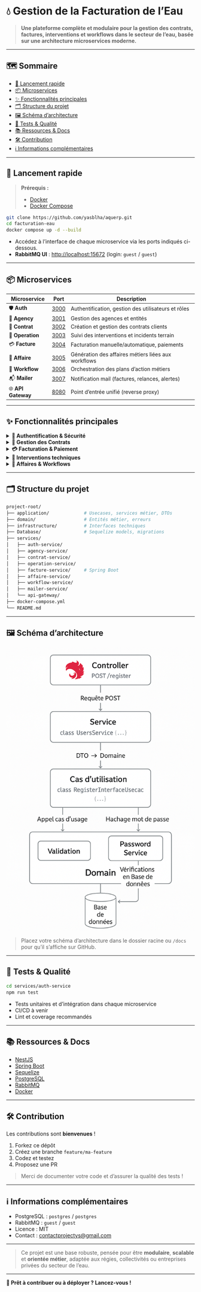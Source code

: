 # 💧 Gestion de la Facturation de l’Eau

> **Une plateforme complète et modulaire pour la gestion des contrats, factures, interventions et workflows dans le secteur de l’eau, basée sur une architecture microservices moderne.**

---

## 🗺️ Sommaire

- [🚀 Lancement rapide](#-lancement-rapide)
- [📦 Microservices](#-microservices)
- [✨ Fonctionnalités principales](#-fonctionnalités-principales)
- [🗂️ Structure du projet](#-structure-du-projet)
- [🖼️ Schéma d’architecture](#-schéma-darchitecture)
- [🧪 Tests & Qualité](#-tests--qualité)
- [📚 Ressources & Docs](#-ressources--docs)
- [🛠️ Contribution](#-contribution)
- [ℹ️ Informations complémentaires](#-informations-complémentaires)

---

## 🚀 Lancement rapide

> **Prérequis :**
> - [Docker](https://www.docker.com/get-started)
> - [Docker Compose](https://docs.docker.com/compose/)

```bash
git clone https://github.com/yasblha/aquerp.git
cd facturation-eau
docker compose up -d --build
```

- Accédez à l’interface de chaque microservice via les ports indiqués ci-dessous.
- **RabbitMQ UI** : [http://localhost:15672](http://localhost:15672) (login: `guest` / `guest`)

---

## 📦 Microservices

| Microservice         | Port                          | Description                                         |
|----------------------|-------------------------------|-----------------------------------------------------|
| 🛡️ **Auth**         | [3000](http://localhost:3001) | Authentification, gestion des utilisateurs et rôles |
| 🏢 **Agency**        | [3001](http://localhost:3002) | Gestion des agences et entités                      |
| 📄 **Contrat**       | [3002](http://localhost:3003) | Création et gestion des contrats clients            |
| 🔧 **Operation**     | [3003](http://localhost:3004) | Suivi des interventions et incidents terrain        |
| 💳 **Facture**       | [3004](http://localhost:3005) | Facturation manuelle/automatique, paiements         |
| 📁 **Affaire**       | [3005](http://localhost:3006) | Génération des affaires métiers liées aux workflows |
| 🔄 **Workflow**      | [3006](http://localhost:3007) | Orchestration des plans d’action métiers            |
| 📬 **Mailer**        | [3007](http://localhost:3008) | Notification mail (factures, relances, alertes)     |
| 🌐 **API Gateway**   | [8080](http://localhost:3000) | Point d’entrée unifié (reverse proxy)               |

---

## ✨ Fonctionnalités principales

<details>
<summary><strong>🔐 Authentification & Sécurité</strong></summary>

- Authentification via JWT, MFA
- SSO possible pour intégration collectivité
- Gestion dynamique des rôles
- Journalisation RGPD
</details>

<details>
<summary><strong>📑 Gestion des Contrats</strong></summary>

- Contrats individuels, collectifs, agricoles, commerciaux
- Gestion des co-signataires
- Tarification dynamique (profil, saison, tranche)
- Cycle de vie complet : demande, activation, modification, suspension, résiliation
</details>

<details>
<summary><strong>💳 Facturation & Paiement</strong></summary>

- Facturation manuelle ou automatique (par plan d’action)
- Paiements : CB, SEPA, mobile
- Suivi par client/compteur (pas de listing global)
- Relances automatiques, échéanciers, avoirs, duplicatas
</details>

<details>
<summary><strong>🔧 Interventions techniques</strong></summary>

- Planification intelligente des interventions
- Bons d’intervention PDF
- Suivi des incidents, astreintes, urgences
- Relevé IoT intégré
</details>

<details>
<summary><strong>📁 Affaires & Workflows</strong></summary>

- Plans d’action multi-étapes
- Étapes dynamiques (formulaire, API, validation)
- Assignation par rôle
- Questionnaires dynamiques intégrés
- Historisation des exécutions
</details>

---

## 🗂️ Structure du projet

```bash
project-root/
├── application/             # Usecases, services métier, DTOs
├── domain/                  # Entités métier, erreurs
├── infrastructure/          # Interfaces techniques
├── Database/                # Sequelize models, migrations
├── services/
│   ├── auth-service/
│   ├── agency-service/
│   ├── contrat-service/
│   ├── operation-service/
│   ├── facture-service/     # Spring Boot
│   ├── affaire-service/
│   ├── workflow-service/
│   ├── mailer-service/
│   └── api-gateway/
├── docker-compose.yml
└── README.md
```

---

## 🖼️ Schéma d’architecture

![Schéma d’architecture](schema-exemple.png)


> Placez votre schéma d’architecture dans le dossier racine ou `/docs` pour qu’il s’affiche sur GitHub.

---

## 🧪 Tests & Qualité

```bash
cd services/auth-service
npm run test
```

- Tests unitaires et d’intégration dans chaque microservice
- CI/CD à venir
- Lint et coverage recommandés

---

## 📚 Ressources & Docs

- [NestJS](https://docs.nestjs.com/)
- [Spring Boot](https://spring.io/)
- [Sequelize](https://sequelize.org/)
- [PostgreSQL](https://www.postgresql.org/)
- [RabbitMQ](https://www.rabbitmq.com/)
- [Docker](https://www.docker.com/)

---

## 🛠️ Contribution

Les contributions sont **bienvenues** !

1. Forkez ce dépôt
2. Créez une branche `feature/ma-feature`
3. Codez et testez
4. Proposez une PR

> Merci de documenter votre code et d’assurer la qualité des tests !

---

## ℹ️ Informations complémentaires

- PostgreSQL : `postgres` / `postgres`
- RabbitMQ : `guest` / `guest`
- Licence : MIT
- Contact : contactprojectys@gmail.com

---

> Ce projet est une base robuste, pensée pour être **modulaire**, **scalable** et **orientée métier**, adaptée aux régies, collectivités ou entreprises privées du secteur de l’eau.

---

**🚀 Prêt à contribuer ou à déployer ? Lancez-vous !**